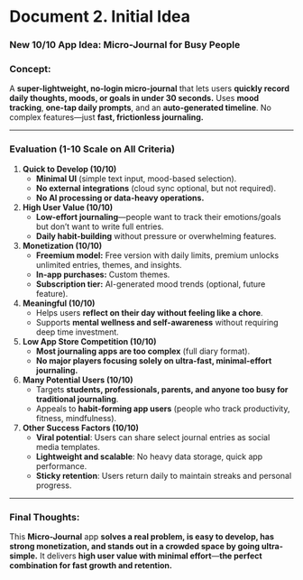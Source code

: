 # Document 2. Initial Idea

### **New 10/10 App Idea: Micro-Journal for Busy People**

### **Concept:**

A **super-lightweight, no-login micro-journal** that lets users **quickly record daily thoughts, moods, or goals in under 30 seconds.** Uses **mood tracking**, **one-tap daily prompts**, and an **auto-generated timeline**. No complex features—just **fast, frictionless journaling.**

---

### **Evaluation (1-10 Scale on All Criteria)**

1. **Quick to Develop (10/10)**
    - **Minimal UI** (simple text input, mood-based selection).
    - **No external integrations** (cloud sync optional, but not required).
    - **No AI processing or data-heavy operations.**
2. **High User Value (10/10)**
    - **Low-effort journaling**—people want to track their emotions/goals but don’t want to write full entries.
    - **Daily habit-building** without pressure or overwhelming features.
3. **Monetization (10/10)**
    - **Freemium model:** Free version with daily limits, premium unlocks unlimited entries, themes, and insights.
    - **In-app purchases:** Custom themes.
    - **Subscription tier:** AI-generated mood trends (optional, future feature).
4. **Meaningful (10/10)**
    - Helps users **reflect on their day without feeling like a chore**.
    - Supports **mental wellness and self-awareness** without requiring deep time investment.
5. **Low App Store Competition (10/10)**
    - **Most journaling apps are too complex** (full diary format).
    - **No major players focusing solely on ultra-fast, minimal-effort journaling.**
6. **Many Potential Users (10/10)**
    - Targets **students, professionals, parents, and anyone too busy for traditional journaling**.
    - Appeals to **habit-forming app users** (people who track productivity, fitness, mindfulness).
7. **Other Success Factors (10/10)**
    - **Viral potential**: Users can share select journal entries as social media templates.
    - **Lightweight and scalable**: No heavy data storage, quick app performance.
    - **Sticky retention**: Users return daily to maintain streaks and personal progress.

---

### **Final Thoughts:**

This **Micro-Journal** app **solves a real problem, is easy to develop, has strong monetization, and stands out in a crowded space by going ultra-simple.** It delivers **high user value with minimal effort**—**the perfect combination for fast growth and retention.**